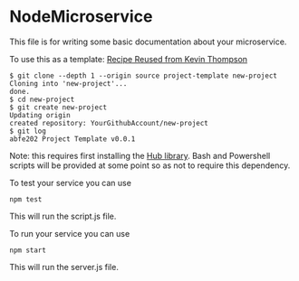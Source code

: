 # NodeMicroservice
This file is for writing some basic documentation about your microservice.

To use this as a template:
[Recipe Reused from Kevin Thompson](http://kevinthompson.info/blog/2013/11/11/using-git-repos-as-project-templates.html)
```
$ git clone --depth 1 --origin source project-template new-project
Cloning into 'new-project'...
done.
$ cd new-project
$ git create new-project
Updating origin
created repository: YourGithubAccount/new-project
$ git log
abfe202 Project Template v0.0.1
```

Note: this requires first installing the [Hub library](https://github.com/github/hub/releases).  Bash and Powershell scripts will be provided at some point so as not to require this dependency.

To test your service you can use
```
npm test
```
This will run the script.js file.

To run your service you can use
```
npm start
```
This will run the server.js file.
